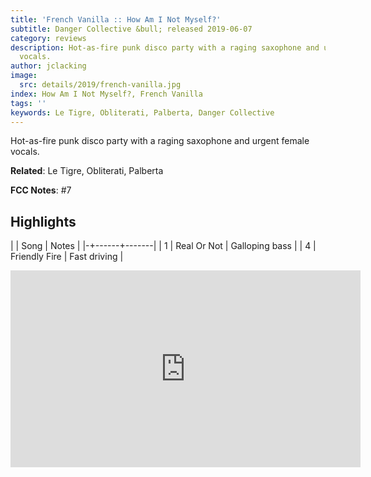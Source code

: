 ```yaml
---
title: 'French Vanilla :: How Am I Not Myself?'
subtitle: Danger Collective &bull; released 2019-06-07
category: reviews
description: Hot-as-fire punk disco party with a raging saxophone and urgent female
  vocals.
author: jclacking
image:
  src: details/2019/french-vanilla.jpg
index: How Am I Not Myself?, French Vanilla
tags: ''
keywords: Le Tigre, Obliterati, Palberta, Danger Collective
---
```

Hot-as-fire punk disco party with a raging saxophone and urgent female vocals.<!--more-->

**Related**: Le Tigre, Obliterati, Palberta

**FCC Notes**: #7

## Highlights

| | Song | Notes |
|-+------+-------|
| 1 | Real Or Not | Galloping bass |
| 4 | Friendly Fire | Fast driving |

<div class="tlo-detail-video"><iframe width="560" height="315" src="https://www.youtube.com/embed/fOzfIX1Gy9g" frameborder="0" allow="autoplay; encrypted-media" allowfullscreen></iframe></div>

